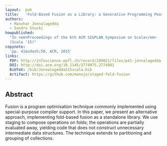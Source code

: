 ```yaml
---
layout:  pub
title:   'Fold-Based Fusion as a Library: a Generative Programming Pearl'
authors:
  - Manohar Jonnalagedda
  - Sandro Stucki
howpublished:
  "In <em>Proceedings of the 6th ACM SIGPLAN Symposium on Scala</em>
  (Scala '15)"
copynote:
  'pp. 41&ndash;50, ACM, 2015'
links:
  PDF: http://infoscience.epfl.ch/record/209021/files/p41-jonnalagedda.pdf
  DOI: http://doi.acm.org/10.1145/2774975.2774981
  BibTeX: /bib/JonnalageddaS15scala.bib
  Artifact: https://github.com/manojo/staged-fold-fusion
---
```


## Abstract

Fusion is a program optimisation technique commonly implemented using
special-purpose compiler support.  In this paper, we present an
alternative approach, implementing fold-based fusion as a standalone
library.  We use staging to compose operations on folds; the
operations are partially evaluated away, yielding code that does not
construct unnecessary intermediate data structures.  The technique
extends to partitioning and grouping of collections.
